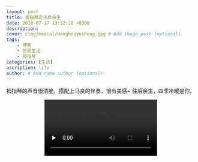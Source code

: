 ```yaml
---
layout: post
title: 拇指琴之往后余生
date: 2018-07-17 13:32:20 +0300
description: 
cover: /img/mescal/wanghouyusheng.jpg # Add image post (optional)
tags: 
    - 博客
    - 记录生活
    - 拇指琴
categories: [生活]
ascription: life
author: # Add name author (optional)
---
```

拇指琴的声音很清脆，搭配上马良的伴奏，很有美感~ 往后余生，四季冷暖是你。
<center>
    <video id="video" controls="" preload="none">
        <source id="mp4" src="{{site.baseurl}}/img/mescal/the-rest-of-life.mp4"></source>
    </video>
</center>


